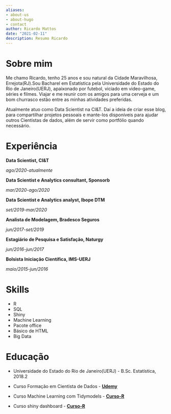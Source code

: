 ```yaml
---
aliases:
- about-us
- about-hugo
- contact
author: Ricardo Mattos
date: "2021-02-11"
description: Resumo Ricardo
---
```


# Sobre mim

Me chamo Ricardo, tenho 25 anos e sou natural da Cidade Maravilhosa, Errejota(RJ).Sou Bacharel em Estatística pela Universidade do Estado do Rio de Janeiro(UERJ), apaixonado por futebol, viciado em video-game, séries e filmes. Viajar e me reunir com os amigos para uma cerveja e um bom churrasco estão entre as minhas atividades preferidas.

Atualmente atuo como Data Scientist na CI&T. Daí a ideia de criar esse blog, para compartilhar projetos pessoais e mante-los disponíveis para ajudar outros Cientistas de dados, além de servir como portfólio quando necessário.

# Experiência

**Data Scientist, CI&T** 

*ago/2020-atualmente*

**Data Scientist e Analytics consultant, Sponsorb**

*mar/2020-ago/2020*

**Data Scientist e Analytics analyst, Ibope DTM**

*set/2019-mar/2020*

**Analista de Modelagem, Bradesco Seguros**

*jun/2017-set/2019*

**Estagiário de Pesquisa e Satisfação, Naturgy**

*jun/2016-jun/2017*

**Bolsista Iniciação Científica, IMS-UERJ**

*maio/2015-jun/2016*

# Skills

  * R
  * SQL
  * Shiny
  * Machine Learning
  * Pacote office
  * Básico de HTML
  * Big Data

# Educação

  * Universidade do Estado do Rio de Janeiro(UERJ) - B.Sc. Estatística, 2018.2 
  
  * Curso Formação em Cientista de Dados - **[Udemy](http://ude.my/UC-8148ce10-55ba-4b40-a4f4-dd5f30e1ee3e)**
  
  * Curso Machine Learning com Tidymodels - **[Curso-R](https://drive.google.com/drive/u/1/my-drive)**
  
   * Curso shiny dashboard - **[Curso-R](https://drive.google.com/file/d/1CV_wSGD7bK9y3Sbclyer8i7bZ6kaecHy/view?usp=drivesdk)**

